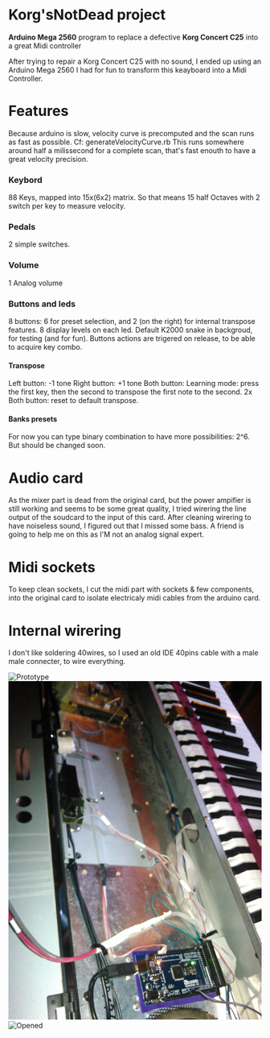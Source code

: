 # Korg'sNotDead project

**Arduino Mega 2560** program to replace a defective **Korg Concert C25** into a great Midi controller

After trying to repair a Korg Concert C25 with no sound, I ended up using an Arduino Mega 2560 I had for fun to transform this keayboard into a Midi Controller.

# Features
Because arduino is slow, velocity curve is precomputed and the scan runs as fast as possible. Cf: generateVelocityCurve.rb
This runs somewhere around half a milissecond for a complete scan, that's fast enouth to have a great velocity precision.

### Keybord
88 Keys, mapped into 15x(6x2) matrix.
So that means 15 half Octaves with 2 switch per key to measure velocity.

### Pedals
2 simple switches.

### Volume
1 Analog volume

### Buttons and leds
8 buttons: 6 for preset selection, and 2 (on the right) for internal transpose features.
8 display levels on each led.
Default K2000 snake in backgroud, for testing (and for fun).
Buttons actions are trigered on release, to be able to acquire key combo.

#### Transpose
Left button: -1 tone
Right button: +1 tone
Both button: Learning mode: press the first key, then the second to transpose the first note to the second.
2x Both button: reset to default transpose.

#### Banks presets
For now you can type binary combination to have more possibilities: 2^6.
But should be changed soon.

# Audio card
As the mixer part is dead from the original card, but the power ampifier is still working and seems to be some great quality, I tried wirering the line output of the soudcard to the input of this card. After cleaning wirering to have noiseless sound, I figured out that I missed some bass. A friend is going to help me on this as I'M not an analog signal expert.

# Midi sockets
To keep clean sockets, I cut the midi part with sockets & few components, into the original card to isolate electricaly midi cables from the arduino card.

# Internal wirering
I don't like soldering 40wires, so I used an old IDE 40pins cable with a male male connecter, to wire everything.

![Prototype](/ressources/prototype.jpg)
![Wireing](/ressources/wirering.jpg)
![Opened](/ressources/opened.jpg)
